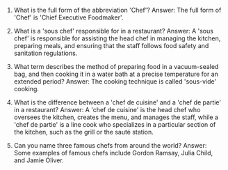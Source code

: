

1. What is the full form of the abbreviation 'Chef'?
Answer: The full form of 'Chef' is 'Chief Executive Foodmaker'.

2. What is a 'sous chef' responsible for in a restaurant?
Answer: A 'sous chef' is responsible for assisting the head chef in managing the kitchen, preparing meals, and ensuring that the staff follows food safety and sanitation regulations.

3. What term describes the method of preparing food in a vacuum-sealed bag, and then cooking it in a water bath at a precise temperature for an extended period?
Answer: The cooking technique is called 'sous-vide' cooking.

4. What is the difference between a 'chef de cuisine' and a 'chef de partie' in a restaurant?
Answer: A 'chef de cuisine' is the head chef who oversees the kitchen, creates the menu, and manages the staff, while a 'chef de partie' is a line cook who specializes in a particular section of the kitchen, such as the grill or the sauté station.

5. Can you name three famous chefs from around the world?
Answer: Some examples of famous chefs include Gordon Ramsay, Julia Child, and Jamie Oliver.